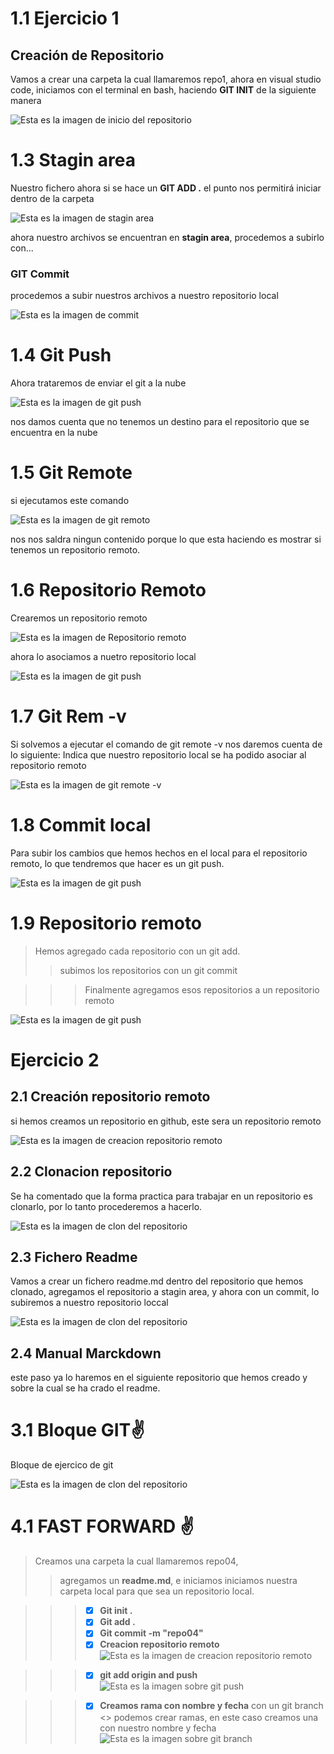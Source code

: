 # 1.1 Ejercicio 1 


## **Creación de Repositorio**  
Vamos a crear una carpeta la cual llamaremos repo1, ahora en visual studio code, iniciamos con el terminal en bash, haciendo **GIT  INIT** de la siguiente manera



 ![Esta es la imagen de inicio del repositorio](./IMG/1.png)

# 1.3 Stagin area  

Nuestro fichero ahora si se hace un **GIT ADD .** el punto nos permitirá iniciar dentro de la carpeta 

 ![Esta es la imagen de stagin area](./IMG/2.png)


ahora nuestro archivos se encuentran en **stagin area**, procedemos a subirlo con...


### **GIT Commit**  

procedemos a subir nuestros archivos a nuestro repositorio local


 ![Esta es la imagen de commit](./IMG/3.png)

# 1.4 Git Push  

Ahora trataremos de enviar el git a la nube

![Esta es la imagen de git push](./IMG/4.png)

nos damos cuenta que no  tenemos un destino para el repositorio que se  encuentra en la nube



# 1.5 Git Remote 

si ejecutamos  este comando 

![Esta es la imagen de git remoto](./IMG/5.png)

nos nos saldra ningun contenido porque lo que esta haciendo es mostrar si tenemos un repositorio remoto.

# 1.6 Repositorio Remoto

Crearemos un repositorio remoto


![Esta es la imagen de Repositorio remoto](./IMG/6.png)

ahora lo asociamos a nuetro repositorio local 

![Esta es la imagen de git push](./IMG/7.png)


# 1.7 Git Rem -v
Si solvemos a ejecutar el comando de git remote -v nos daremos cuenta de lo siguiente:
Indica que nuestro repositorio local se ha podido asociar al repositorio remoto

![Esta es la imagen de git remote -v](./IMG/8.png)

# 1.8 Commit local

Para subir los cambios que hemos hechos en el local para el repositorio remoto, lo que tendremos que hacer es un git push.

![Esta es la imagen de git push](./IMG/10.png)

# 1.9 Repositorio remoto

>Hemos agregado cada repositorio con un git add.
>>subimos los repositorios con un git commit

>>>Finalmente agregamos esos repositorios a un repositorio remoto

![Esta es la imagen de git push](./IMG/11.png)



#  Ejercicio 2

## 2.1 Creación  repositorio remoto
si hemos creamos un repositorio en github,  este sera un repositorio remoto

![Esta es la imagen de creacion repositorio remoto](./IMG/12.png)


## 2.2 Clonacion repositorio

Se ha comentado que la forma practica para trabajar en un repositorio es clonarlo, por lo tanto procederemos a hacerlo.

![Esta es la imagen de clon del repositorio](./IMG/13.png)

## 2.3 Fichero Readme

Vamos a crear un fichero readme.md dentro del repositorio que hemos clonado, agregamos el repositorio a stagin area, y ahora con un commit, lo subiremos a nuestro repositorio loccal

![Esta es la imagen de clon del repositorio](./IMG/14.png)



## 2.4 Manual Marckdown

este paso ya lo haremos en el siguiente repositorio que hemos creado y sobre la cual se ha crado el readme.


# 3.1 Bloque GIT:v: 

Bloque de ejercico de git


![Esta es la imagen de clon del repositorio](./IMG/18.png)


# 4.1 FAST FORWARD :v: 

>Creamos una carpeta la cual llamaremos repo04, 
>>agregamos un **readme.md**, e iniciamos
iniciamos nuestra carpeta local para que sea un repositorio local.

>>> - [x] **Git init .**
>>> - [x] **Git add .**
>>> - [x] **Git commit -m "repo04"**
>>> - [x] **Creacion repositorio  remoto**
![Esta es la imagen de creacion repositorio remoto](./IMG/15.png)

>>> - [x] **git add origin and push**
![Esta es la imagen sobre git push](./IMG/16.png)

>>> - [x] **Creamos rama con nombre y fecha**
con un git branch <> podemos crear ramas, en este caso creamos una con nuestro nombre y fecha
![Esta es la imagen sobre git branch](./IMG/17.png)